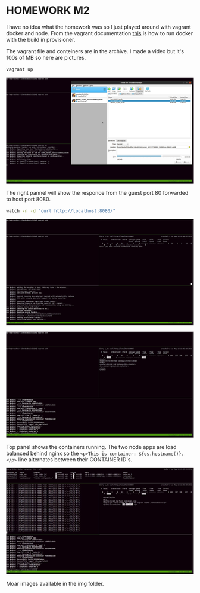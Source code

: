 # HOMEWORK M2

I have no idea what the homework was so I just played around with vagrant docker and node. From the vagrant documentation [this](https://www.vagrantup.com/docs/provisioning/docker) is how to run docker with the build in provisioner.

The vagrant file and conteiners are in the archive. I made a video but it's 100s of MB so here are pictures.

```bash
vagrant up
```

![alt text][img1]

The right pannel will show the responce from the guest port 80 forwarded to host port 8080.

```bash
watch -n -d "curl http://localhost:8080/"
```

![alt text][img2]

![alt text][img3]

Top panel shows the containers running. The two node apps are load balanced behind nginx so the ``` <p>This is container: ${os.hostname()}.</p> ``` line alternates between their CONTAINER ID's. 

![alt text][img4]

Moar images available in the img folder.

[img1]: img/vlcsnap-2021-05-16-18h05m47s243.png "vagrant up in bottom panel"
[img2]: img/vlcsnap-2021-05-16-18h17m11s185.png "Watching response from nginx in right pannel"
[img3]: img/vlcsnap-2021-05-16-18h19m26s978.png "The nginx container is up but the app conteiners are not so we get 502"
[img4]: img/vlcsnap-2021-05-16-18h37m57s982.png "All containers are up and the application is accessible"